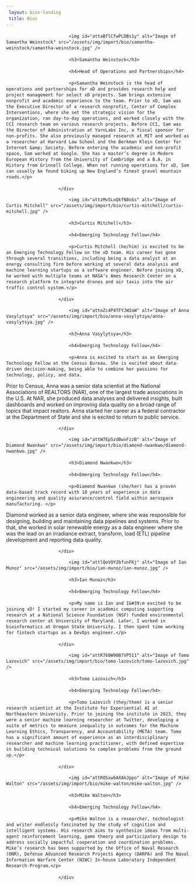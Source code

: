 ```yaml
---
 layout: bios-landing
 title: Bios
---
```

                        
<div>

                            <img id="attaBflCfwPLDBs1y" alt="Image of Samantha Weinstock" src="/assets/img/import/bio/samantha-weinstock/samantha-weinstock.jpg" />

                            <h3>Samantha Weinstock</h3>

                            <h4>Head of Operations and Partnerships</h4>

                            <p>Samantha Weinstock is the head of operations and partnerships for xD and provides research help and project management for select xD projects. Sam brings extensive nonprofit and academic experience to the team. Prior to xD, Sam was the Executive Director of a research nonprofit, Center of Complex Interventions, where she set the strategic vision for the organization, ran day-to-day operations, and worked closely with the CCI research team on various research projects. Before CCI, Sam was the Director of Administration at YarnLabs Inc, a fiscal sponsor for non-profits. She also previously managed research at MIT and worked as a researcher at Harvard Law School and the Berkman Klein Center for Internet &amp; Society. Before entering the academic and non-profit space, Sam worked at Google. She has a master’s degree in Modern European History from the University of Cambridge and a B.A. in History from Grinnell College. When not running operations for xD, Sam can usually be found biking up New England’s finest gravel mountain roads.</p>

                        </div>
                    
                        
<div>

                            <img id="attzMv5LoQkfN8oSs" alt="Image of Curtis Mitchell" src="/assets/img/import/bio/curtis-mitchell/curtis-mitchell.jpg" />

                            <h3>Curtis Mitchell</h3>

                            <h4>Emerging Technology Fellow</h4>

                            <p>Curtis Mitchell (he/him) is excited to be an Emerging Technology Fellow on the xD team. His career has gone through several transitions, including being a data analyst at an energy consulting firm before working at several data analysis and machine learning startups as a software engineer. Before joining xD, he worked with multiple teams at NASA’s Ames Research Center on a research platform to integrate drones and air taxis into the air traffic control system.</p>

                        </div>
                    
                        
<div>

                            <img id="attoZc4P4TFYJW2aW" alt="Image of Anna Vasylytsya" src="/assets/img/import/bio/anna-vasylytsya/anna-vasylytsya.jpg" />

                            <h3>Anna Vasylytsya</h3>

                            <h4>Emerging Technology Fellow</h4>

                            <p>Anna is excited to start as an Emerging Technology Fellow at the Census Bureau. She is excited about data-driven decision-making, being able to combine her passions for technology, policy, and data.
Prior to Census, Anna was a senior data scientist at the National Associations of REALTORS (NAR), one of the largest trade associations in the U.S. At NAR, she produced data analyses and delivered insights, built dashboards and worked on improving data quality on a broad range of topics that impact realtors. Anna started her career as a federal contractor at the Department of State and she is excited to return to public service.</p>

                        </div>
                    
                        
<div>

                            <img id="attW7Ep5zdBwxFzzB" alt="Image of Diamond Nwankwo" src="/assets/img/import/bio/diamond-nwankwo/diamond-nwankwo.jpg" />

                            <h3>Diamond Nwankwo</h3>

                            <h4>Emerging Technology Fellow</h4>

                            <p>Diamond Nwankwo (she/her) has a proven data-based track record with 10 years of experience in data engineering and quality assurance/control field within aerospace manufacturing. </p>
<p>Diamond worked as a senior data engineer, where she was responsible for designing, building and maintaining data pipelines and systems. Prior to that, she worked in solar renewable energy as a data engineer where she was the lead on an irradiance extract, transform, load (ETL) pipeline development and reporting data quality.</p>

                        </div>
                    
                        
<div>

                            <img id="attlQoVOY2bfunFKj" alt="Image of Ian Munoz" src="/assets/img/import/bio/ian-munoz/ian-munoz.jpg" />

                            <h3>Ian Munoz</h3>

                            <h4>Emerging Technology Fellow</h4>

                            <p>My name is Ian and I&#39;m excited to be joining xD! I started my career in academic computing supporting research at a National Science Foundation (NSF) funded environmental research center at University of Maryland. Later, I worked in bioinformatics at Oregon State University. I then spent time working for fintech startups as a DevOps engineer.</p>

                        </div>
                    
                        
<div>

                            <img id="attR760W90B7VP511" alt="Image of Tomo Lazovich" src="/assets/img/import/bio/tomo-lazovich/tomo-lazovich.jpg" />

                            <h3>Tomo Lazovich</h3>

                            <h4>Emerging Technology Fellow</h4>

                            <p>Tomo Lazovich (they/them) is a senior research scientist at the Institute for Experiential AI at Northeastern University. Prior to joining the institute in 2023, they were a senior machine learning researcher at Twitter, developing a suite of metrics to measure inequality in outcomes for the Machine Learning Ethics, Transparency, and Accountability (META) team. Tomo has a significant amount of experience as an interdisciplinary researcher and machine learning practitioner, with defined expertise in building technical solutions to complex problems from the ground up.</p>

                        </div>
                    
                        
<div>

                            <img id="attROSxw6AXAkJppo" alt="Image of Mike Walton" src="/assets/img/import/bio/mike-walton/mike-walton.jpg" />

                            <h3>Mike Walton</h3>

                            <h4>Emerging Technology Fellow</h4>

                            <p>Mike Walton is a researcher, technologist and writer endlessly fascinated by the study of cognition and intelligent systems. His research aims to synthesize ideas from multi-agent reinforcement learning, game theory and participatory design to address socially impactful cooperation and coordination problems. Mike’s research has been supported by the Office of Naval Research (ONR), Defense Advanced Research Projects Agency (DARPA) and The Naval Information Warfare Center (NIWC) In-house Laboratory Independent Research Program.</p>

                        </div>
                    